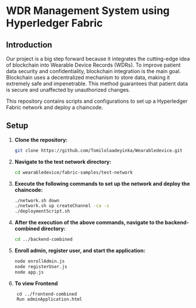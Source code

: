 # WDR Management System using Hyperledger Fabric

## Introduction

Our project is a big step forward because it integrates the cutting-edge idea of blockchain into Wearable Device Records (WDRs). To improve patient data security and confidentiality, blockchain integration is the main goal. Blockchain uses a decentralized mechanism to store data, making it extremely safe and impenetrable. This method guarantees that patient data is secure and unaffected by unauthorized changes.

This repository contains scripts and configurations to set up a Hyperledger Fabric network and deploy a chaincode.


## Setup

1. **Clone the repository:**

   ```bash
   git clone https://github.com/Tomilolaadeyinka/Wearabledevice.git
   ```

2. **Navigate to the test network directory:**

   ```bash
   cd wearabledevice/fabric-samples/test-network

   ```

3. **Execute the following commands to set up the network and deploy the chaincode:**

   ```bash
   ./network.sh down
   ./network.sh up createChannel -ca -s
   ./deploymentScript.sh
   ```

4. **After the execution of the above commands, navigate to the backend-combined directory:**

   ```bash
   cd ../backend-combined
   ```

5. **Enroll admin, register user, and start the application:**

   ```bash
   node enrollAdmin.js
   node registerUser.js
   node app.js
   ```

6. **To view Frontend**

```
    cd ../frontend-combined
    Run adminApplication.html
```

